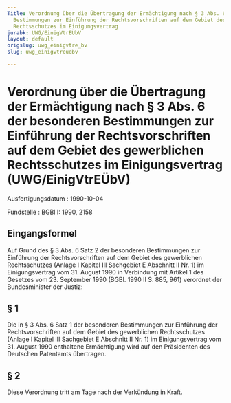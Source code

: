 ```yaml
---
Title: Verordnung über die Übertragung der Ermächtigung nach § 3 Abs. 6 der besonderen
  Bestimmungen zur Einführung der Rechtsvorschriften auf dem Gebiet des gewerblichen
  Rechtsschutzes im Einigungsvertrag
jurabk: UWG/EinigVtrEÜbV
layout: default
origslug: uwg_einigvtre_bv
slug: uwg_einigvtreuebv

---
```


# Verordnung über die Übertragung der Ermächtigung nach § 3 Abs. 6 der besonderen Bestimmungen zur Einführung der Rechtsvorschriften auf dem Gebiet des gewerblichen Rechtsschutzes im Einigungsvertrag (UWG/EinigVtrEÜbV)

Ausfertigungsdatum
:   1990-10-04

Fundstelle
:   BGBl I: 1990, 2158

## Eingangsformel

Auf Grund des § 3 Abs. 6 Satz 2 der besonderen Bestimmungen zur
Einführung der Rechtsvorschriften auf dem Gebiet des gewerblichen
Rechtsschutzes (Anlage I Kapitel III Sachgebiet E Abschnitt II Nr. 1)
im Einigungsvertrag vom 31. August 1990 in Verbindung mit Artikel 1
des Gesetzes vom 23. September 1990 (BGBl. 1990 II S. 885, 961)
verordnet der Bundesminister der Justiz:

## § 1

Die in § 3 Abs. 6 Satz 1 der besonderen Bestimmungen zur Einführung
der Rechtsvorschriften auf dem Gebiet des gewerblichen Rechtsschutzes
(Anlage I Kapitel III Sachgebiet E Abschnitt II Nr. 1) im
Einigungsvertrag vom 31. August 1990 enthaltene Ermächtigung wird auf
den Präsidenten des Deutschen Patentamts übertragen.

## § 2

Diese Verordnung tritt am Tage nach der Verkündung in Kraft.

